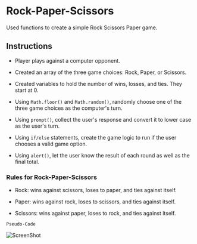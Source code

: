 # Rock-Paper-Scissors

Used functions to create a simple Rock Scissors Paper game.

## Instructions

*  Player plays against a computer opponent. 

  * Created an array of the three game choices: Rock, Paper, or Scissors.

  * Created variables to hold the number of wins, losses, and ties. They start at 0.

  * Using `Math.floor()` and `Math.random()`, randomly choose one of the three game choices as the computer's turn.

  * Using `prompt()`, collect the user's response and convert it to lower case as the user's turn.

  * Using `if/else` statements, create the game logic to run if the user chooses a valid game option. 

  * Using `alert()`, let the user know the result of each round as well as the final total.

### Rules for Rock-Paper-Scissors

* Rock: wins against scissors, loses to paper, and ties against itself.

* Paper: wins against rock, loses to scissors, and ties against itself.

* Scissors: wins against paper, loses to rock, and ties against itself.

```Pseudo-Code ```

![ScreenShot](https://github.com/EvgeniiI7/Rock-Scissors-Paper-Game/issues/1)


